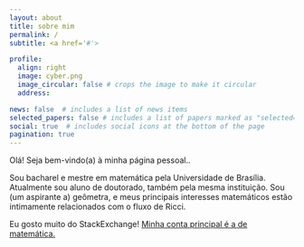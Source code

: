 ```yaml
---
layout: about
title: sobre mim
permalink: /
subtitle: <a href='#'>

profile:
  align: right
  image: cyber.png
  image_circular: false # crops the image to make it circular
  address: 

news: false  # includes a list of news items
selected_papers: false # includes a list of papers marked as "selected={true}"
social: true  # includes social icons at the bottom of the page
pagination: true
---
```


Olá! Seja bem-vindo(a) à minha página pessoal..

Sou bacharel e mestre em matemática pela Universidade de Brasília. Atualmente sou aluno de doutorado, também pela mesma instituição. Sou (um aspirante a) geômetra, e meus principais interesses matemáticos estão intimamente relacionados com o fluxo de Ricci. 

Eu gosto muito do StackExchange! [Minha conta principal é a de matemática. ](https://math.stackexchange.com/users/508844/matheus-andrade?tab=profile)